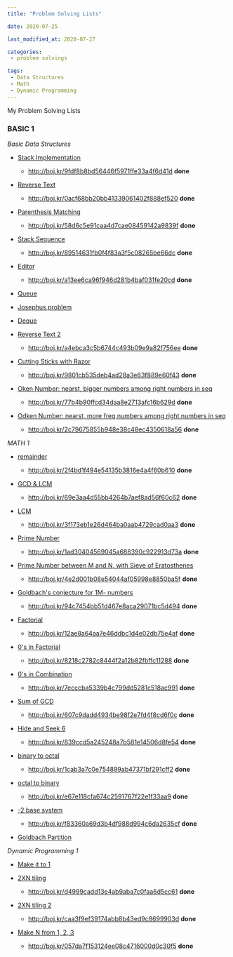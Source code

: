 ```yaml
---
title: "Problem Solving Lists"

date: 2020-07-25

last_modified_at: 2020-07-27

categories:
 - problem solvings 

tags:
 - Data Structures
 - Math
 - Dynamic Programming
---
```



My Problem Solving Lists

### BASIC 1

*Basic Data Structures*
- [Stack Implementation](https://www.acmicpc.net/problem/10828) 
	- <http://boj.kr/9fdf8b8bd56446f5971ffe33a4f6d41d> **done**

- [Reverse Text](https://www.acmicpc.net/problem/9093) 
	- <http://boj.kr/0acf68bb20bb41339061402f888ef520> **done**

- [Parenthesis Matching](https://www.acmicpc.net/problem/9012) 
	- <http://boj.kr/58d6c5e91caa4d7cae08459142a9839f> **done**

- [Stack Sequence](https://www.acmicpc.net/problem/1874) 
	- <http://boj.kr/89514631fb0f4f83a3f5c08265be66dc> **done**

- [Editor](https://www.acmicpc.net/problem/1406) 
	- <http://boj.kr/a13ee6ca96f946d281b4baf031fe20cd> **done**

- [Queue](https://www.acmicpc.net/problem/10845)

- [Josephus problem](https://www.acmicpc.net/problem/1158)

- [Deque](https://www.acmicpc.net/problem/10866)

- [Reverse Text 2](https://www.acmicpc.net/problem/17413)
	- <http://boj.kr/a4ebca3c5b6744c493b09e9a82f756ee> **done**

- [Cutting Sticks with Razor](https://www.acmicpc.net/problem/10799)
	- <http://boj.kr/9801cb535deb4ad28a3e63f889e60f43> **done**

- [Oken Number: nearst, bigger numbers among right numbers in seq](https://www.acmicpc.net/problem/17298)
	- <http://boj.kr/77b4b90ffcd34daa8e2713afc16b629d> **done**

- [Odken Number: nearst, more freq numbers among right numbers in seq](https://www.acmicpc.net/problem/17299)
	- <http://boj.kr/2c79675855b948e38c48ec4350618a56> **done**

*MATH 1*
- [remainder](https://www.acmicpc.net/problem/10430)
	- <http://boj.kr/2f4bd1f494e54135b3816e4a4f60b610> **done**

- [GCD & LCM](https://www.acmicpc.net/problem/2609)
	- <http://boj.kr/69e3aa4d55bb4264b7aef8ad56f60c62> **done**

- [LCM](https://www.acmicpc.net/problem/1934)
	- <http://boj.kr/3f173eb1e26d464ba0aab4729cad0aa3> **done**

- [Prime Number](https://www.acmicpc.net/problem/1978)
	- <http://boj.kr/1ad30404569045a688390c922913d73a> **done**

- [Prime Number between M and N, with Sieve of Eratosthenes](https://www.acmicpc.net/problem/1929)
	- <http://boj.kr/4e2d001b08e54044af05998e8850ba5f> **done**

- [Goldbach's conjecture for 1M- numbers](https://www.acmicpc.net/problem/6588)
	- <http://boj.kr/94c7454bb51d467e8aca29071bc5d494> **done**

- [Factorial](https://www.acmicpc.net/problem/10872)
	- <http://boj.kr/12ae8a64aa7e46ddbc1d4e02db75e4af> **done**

- [0's in Factorial](https://www.acmicpc.net/problem/1676)
	- <http://boj.kr/8218c2782c8444f2a12b82fbffc11288> **done**

- [0's in Combination](https://www.acmicpc.net/problem/2004)
	- <http://boj.kr/7ecccba5339b4c799dd5281c518ac991> **done**

- [Sum of GCD](https://www.acmicpc.net/problem/9613)
	- <http://boj.kr/607c9dadd4934be98f2e7fd4f8cd6f0c> **done**

- [Hide and Seek 6](https://www.acmicpc.net/problem/17087)
	- <http://boj.kr/839ccd5a245248a7b581e14506d8fe54> **done**

- [binary to octal](https://www.acmicpc.net/problem/1373)
	- <http://boj.kr/1cab3a7c0e754899ab47371bf291cff2> **done**

- [octal to binary](https://www.acmicpc.net/problem/1212)
	- <http://boj.kr/e67e118cfa674c2591767f22e1f33aa9> **done**

- [-2 base system](https://www.acmicpc.net/problem/2089)
	- <http://boj.kr/f83360a69d3b4df988d994c6da2635cf> **done**

- [Goldbach Partition](https://www.acmicpc.net/problem/17103) 

*Dynamic Programming 1*
- [Make it to 1](https://www.acmicpc.net/problem/1463)

- [2XN tiling](https://www.acmicpc.net/problem/11726)
	- <http://boj.kr/d4999cadd13e4ab9aba7c0faa6d5cc61> **done**

- [2XN tiling 2](https://www.acmicpc.net/problem/11727)
	- <http://boj.kr/caa3f9ef39174abb8b43ed9c8699903d> **done**

- [Make N from 1, 2, 3](https://www.acmicpc.net/problem/9095)
	- <http://boj.kr/057da7f153124ee08c4716000d0c30f5> **done**


